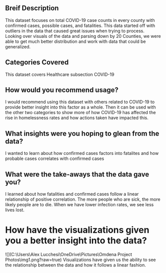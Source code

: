 ## Breif Description
This dataset focuses on total COVID-19 case counts in every county with confirmed cases, possible cases, and fatalities. This data started off with outliers in the data that caused great issues when trying to process. Looking over visuals of the data and parsing down by 20 Counties, we were able to get much better distribution and work with data that could be generalized. 

## Categories Covered
This dataset covers Healthcare subsection COVID-19

## How would you recommend usage?
I would recommend using this dataset with others related to COVID-19 to provide better insight into this factor as a whole. Then it can be used with the other two categories to show more of how COVID-19 has affected the rise in homelessness rates and how actions taken have impacted this.

## What insights were you hoping to glean from the data?
I wanted to learn about how confirmed cases factors into fatalites and how probable cases correlates with confirmed cases

## What were the take-aways that the data gave you?
I learned about how fatalities and confirmed cases follow a linear relationship of positive correlation. The more people who are sick, the more likely people are to die. When we have lower infection rates, we see less lives lost.

# How have the visualizations given you a better insight into the data?
![](C:\Users\Alex Lucchesi\OneDrive\Pictures\Omdena Project Photos\img1.png?raw=true)
Visualizations have given us the ability to see the relationship between the data and how it follows a linear fashion.
